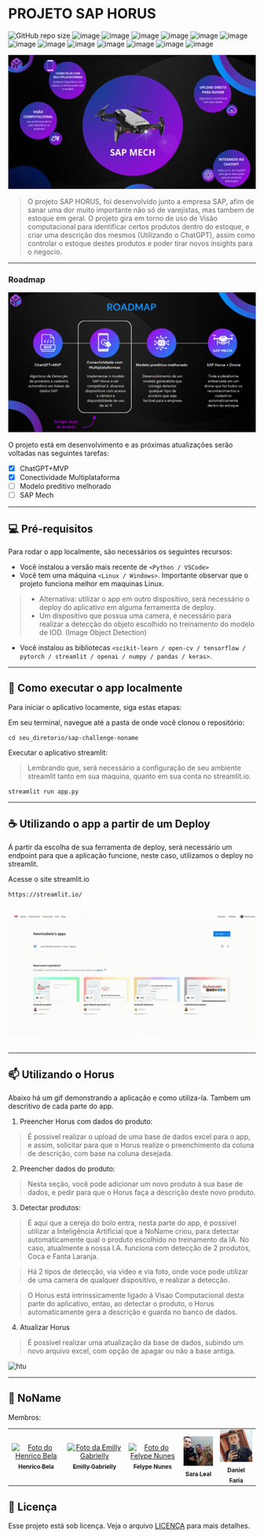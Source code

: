 # PROJETO SAP HORUS

![GitHub repo size](https://img.shields.io/github/repo-size/iuricode/README-template?style=for-the-badge)
![image](https://img.shields.io/badge/Python-3776AB?style=for-the-badge&logo=python&logoColor=white)
![image](https://img.shields.io/badge/CSS3-1572B6?style=for-the-badge&logo=css3&logoColor=white)
![image](https://img.shields.io/badge/chatGPT-74aa9c?style=for-the-badge&logo=openai&logoColor=white)
![image](https://img.shields.io/badge/SAP-0FAAFF?style=for-the-badge&logo=sap&logoColor=white)
![image](https://img.shields.io/badge/MongoDB-%234ea94b.svg?style=for-the-badge&logo=mongodb&logoColor=white)
![image](https://img.shields.io/badge/opencv-%23white.svg?style=for-the-badge&logo=opencv&logoColor=white)
![image](https://img.shields.io/badge/Keras-%23D00000.svg?style=for-the-badge&logo=Keras&logoColor=white)
![image](https://img.shields.io/badge/numpy-%23013243.svg?style=for-the-badge&logo=numpy&logoColor=white)
![image](https://img.shields.io/badge/pandas-%23150458.svg?style=for-the-badge&logo=pandas&logoColor=white)
![image](https://img.shields.io/badge/scikit--learn-%23F7931E.svg?style=for-the-badge&logo=scikit-learn&logoColor=white)
![image](https://img.shields.io/badge/TensorFlow-%23FF6F00.svg?style=for-the-badge&logo=TensorFlow&logoColor=white)
![image](https://img.shields.io/badge/Microsoft_Excel-217346?style=for-the-badge&logo=microsoft-excel&logoColor=white)
![image](https://img.shields.io/badge/Streamlit-FF4B4B?style=for-the-badge&logo=Streamlit&logoColor=white)

<img src="imgs/imagem.png" alt="SAP Horus">

> O projeto SAP HORUS, foi desenvolvido junto a empresa SAP, afim de sanar uma dor muito importante não só de varejistas, mas tambem de estoque em geral. O projeto gira em torno de uso de Visão computacional para identificar certos produtos dentro do estoque, e criar uma descrição dos mesmos (Utilizando o ChatGPT), assim como controlar o estoque destes produtos e poder tirar novos insights para o negocio. 

---

### Roadmap

<img src="imgs/roadmap.png" alt="roadmap">

O projeto está em desenvolvimento e as próximas atualizações serão voltadas nas seguintes tarefas:

- [x] ChatGPT+MVP
- [x] Conectividade Multiplataforma
- [ ] Modelo preditivo melhorado
- [ ] SAP Mech

---

## 💻 Pré-requisitos

Para rodar o app localmente, são necessários os seguintes recursos:

* Você instalou a versão mais recente de `<Python / VSCode>`
* Você tem uma máquina `<Linux / Windows>`. Importante observar que o projeto funciona melhor em maquinas Linux.
> * Alternativa: utilizar o app em outro dispositivo, será necessário o deploy do aplicativo em alguma ferramenta de deploy.
> * Um dispositivo que possua uma camera, é necessário para realizar a detecção do objeto escolhido no treinamento do modelo de IOD. (Image Object Detection)
* Você instalou as bibliotecas `<scikit-learn / open-cv / tensorflow / pytorch / streamlit / openai / numpy / pandas / keras>`.

---

## 🚀 Como executar o app localmente

Para iniciar o aplicativo locamente, siga estas etapas:

Em seu terminal, navegue até a pasta de onde você clonou o repositório:
```
cd seu_diretorio/sap-challenge-noname
```

Executar o aplicativo streamlit:
> Lembrando que, será necessário a configuração de seu ambiente streamlit tanto em sua maquina, quanto em sua conta no streamlit.io.
```
streamlit run app.py
```

---

## ☕ Utilizando o app a partir de um Deploy

Á partir da escolha de sua ferramenta de deploy, será necessário um endpoint para que a aplicação funcione, neste caso, utilizamos o deploy no streamlit.

Acesse o site streamlit.io
```
https://streamlit.io/
```

<img src="imgs/login_deploy.gif" alt="deploy">

---

## 📫 Utilizando o Horus

Abaixo há um gif demonstrando a aplicação e como utiliza-la. Tambem um descritivo de cada parte do app.

1. Preencher Horus com dados do produto:
> É possivel realizar o upload de uma base de dados excel para o app, e assim, solicitar para que o Horus realize o preenchimento da coluna de descrição, com base na coluna desejada.

2. Preencher dados do produto:
> Nesta seção, você pode adicionar um novo produto á sua base de dados, e pedir para que o Horus faça a descrição deste novo produto.

3. Detectar produtos:
> É aqui que a cereja do bolo entra, nesta parte do app, é possivel utilizar a Inteligência Artificial que a NoName criou, para detectar automaticamente qual o produto escolhido no treinamento da IA. No caso, atualmente a nossa I.A. funciona com detecção de 2 produtos, Coca e Fanta Laranja. 

> Há 2 tipos de detecção, via video e via foto, onde voce pode utilizar de uma camera de qualquer dispositivo, e realizar a detecção.

> O Horus está intrinssicamente ligado á Visao Computacional desta parte do aplicativo, entao, ao detectar o produto, o Horus automaticamente gera a descrição e guarda no banco de dados.

4. Atualizar Horus
> É possivel realizar uma atualização da base de dados, subindo um novo arquivo excel, com opção de apagar ou não a base antiga.

<img src="imgs/how_to_use.gif" alt="htu">

---

## 🤝 NoName

Membros:

<table>
  <tr>
    <td align="center">
      <a href="#">
        <img src="https://avatars.githubusercontent.com/u/69468384?s=400&u=345cc4cd7eb2af9d149ebdbdfd4b05bb115c17e2&v=4" width="100px;" alt="Foto do Henrico Bela"/><br>
        <sub>
          <b>Henrico Bela</b>
        </sub>
      </a>
    </td>
    <td align="center">
      <a href="#">
        <img src="https://avatars.githubusercontent.com/u/104632698?v=4" width="100px;" alt="Foto da Emilly Gabrielly"/><br>
        <sub>
          <b>Emilly Gabrielly</b>
        </sub>
      </a>
    </td>
    <td align="center">
      <a href="#">
        <img src="https://avatars.githubusercontent.com/u/101263522?v=4" width="100px;" alt="Foto do Felype Nunes"/><br>
        <sub>
          <b>Felype Nunes</b>
        </sub>
      </a>
    </td>
    <td align="center">
      <a href="#">
        <img src="imgs/sara.jpg" width="100px;" alt="Foto da Sara Leal"/><br>
        <sub>
          <b>Sara Leal</b>
        </sub>
      </a>
    </td>
    <td align="center">
      <a href="#">
        <img src="imgs/dani.jpg" width="100px;" alt="Foto do Daniel Faria"/><br>
        <sub>
          <b>Daniel Faria</b>
        </sub>
      </a>
    </td>
  </tr>
</table>

## 📝 Licença

Esse projeto está sob licença. Veja o arquivo [LICENÇA](LICENSE.md) para mais detalhes.
